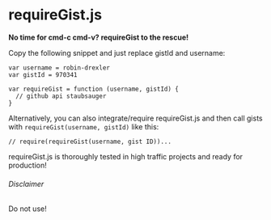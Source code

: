 # requireGist.js

**No time for cmd-c cmd-v? requireGist to the rescue!**

Copy the following snippet and just replace gistId and username:
    
    var username = robin-drexler
    var gistId = 970341

    var requireGist = function (username, gistId) {
      // github api staubsauger
    }

Alternatively, you can also integrate/require requireGist.js and then call gists with `requireGist(username, gistId)` like this:

    // require(requireGist(username, gist ID))...

requireGist.js is thoroughly tested in high traffic projects and ready for production!

###### Disclaimer

Do not use!